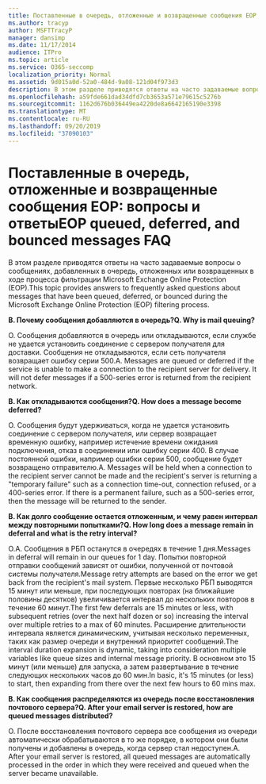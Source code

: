 ```yaml
---
title: Поставленные в очередь, отложенные и возвращенные сообщения EOP вопросы и ответы
ms.author: tracyp
author: MSFTTracyP
manager: dansimp
ms.date: 11/17/2014
audience: ITPro
ms.topic: article
ms.service: O365-seccomp
localization_priority: Normal
ms.assetid: 9d015a0d-52a0-484d-9a08-121d04f973d3
description: В этом разделе приводятся ответы на часто задаваемые вопросы о сообщениях, добавленных в очередь, отложенных или возвращенных в ходе процесса фильтрации Microsoft Exchange Online Protection (EOP).
ms.openlocfilehash: a59fde661dad34dfd7cb3653a571e79615c5276b
ms.sourcegitcommit: 1162d676b036449ea4220de8a6642165190e3398
ms.translationtype: MT
ms.contentlocale: ru-RU
ms.lasthandoff: 09/20/2019
ms.locfileid: "37090103"
---
```

# <a name="eop-queued-deferred-and-bounced-messages-faq"></a><span data-ttu-id="2a5ce-103">Поставленные в очередь, отложенные и возвращенные сообщения EOP: вопросы и ответы</span><span class="sxs-lookup"><span data-stu-id="2a5ce-103">EOP queued, deferred, and bounced messages FAQ</span></span>

<span data-ttu-id="2a5ce-104">В этом разделе приводятся ответы на часто задаваемые вопросы о сообщениях, добавленных в очередь, отложенных или возвращенных в ходе процесса фильтрации Microsoft Exchange Online Protection (EOP).</span><span class="sxs-lookup"><span data-stu-id="2a5ce-104">This topic provides answers to frequently asked questions about messages that have been queued, deferred, or bounced during the Microsoft Exchange Online Protection (EOP) filtering process.</span></span>
  
 <span data-ttu-id="2a5ce-105">**В. Почему сообщения добавляются в очередь?**</span><span class="sxs-lookup"><span data-stu-id="2a5ce-105">**Q. Why is mail queuing?**</span></span>
  
<span data-ttu-id="2a5ce-p101">О. Сообщения добавляются в очередь или откладываются, если службе не удается установить соединение с сервером получателя для доставки. Сообщения не откладываются, если сеть получателя возвращает ошибку серии 500.</span><span class="sxs-lookup"><span data-stu-id="2a5ce-p101">A. Messages are queued or deferred if the service is unable to make a connection to the recipient server for delivery. It will not defer messages if a 500-series error is returned from the recipient network.</span></span>
  
 <span data-ttu-id="2a5ce-109">**В. Как откладываются сообщения?**</span><span class="sxs-lookup"><span data-stu-id="2a5ce-109">**Q. How does a message become deferred?**</span></span>
  
<span data-ttu-id="2a5ce-p102">О. Сообщения будут удерживаться, когда не удается установить соединение с сервером получателя, или сервер возвращает временную ошибку, например истечение времени ожидания подключения, отказ в соединении или ошибку серии 400. В случае постоянной ошибки, например ошибки серии 500, сообщение будет возвращено отправителю.</span><span class="sxs-lookup"><span data-stu-id="2a5ce-p102">A. Messages will be held when a connection to the recipient server cannot be made and the recipient's server is returning a "temporary failure" such as a connection time-out, connection refused, or a 400-series error. If there is a permanent failure, such as a 500-series error, then the message will be returned to the sender.</span></span>
  
 <span data-ttu-id="2a5ce-113">**В. Как долго сообщение остается отложенным, и чему равен интервал между повторными попытками?**</span><span class="sxs-lookup"><span data-stu-id="2a5ce-113">**Q. How long does a message remain in deferral and what is the retry interval?**</span></span>
  
<span data-ttu-id="2a5ce-114">О.</span><span class="sxs-lookup"><span data-stu-id="2a5ce-114">A.</span></span> <span data-ttu-id="2a5ce-115">Сообщения в РБП останутся в очередях в течение 1 дня.</span><span class="sxs-lookup"><span data-stu-id="2a5ce-115">Messages in deferral will remain in our queues for 1 day.</span></span> <span data-ttu-id="2a5ce-116">Попытки повторной отправки сообщений зависят от ошибки, полученной от почтовой системы получателя.</span><span class="sxs-lookup"><span data-stu-id="2a5ce-116">Message retry attempts are based on the error we get back from the recipient's mail system.</span></span> <span data-ttu-id="2a5ce-117">Первые несколько РБП выводятся 15 минут или меньше, при последующих повторах (на ближайшие половины десятков) увеличивается интервал до нескольких повторов в течение 60 минут.</span><span class="sxs-lookup"><span data-stu-id="2a5ce-117">The first few deferrals are 15 minutes or less, with subsequent retries (over the next half dozen or so) increasing the interval over multiple retries to a max of 60 minutes.</span></span> <span data-ttu-id="2a5ce-118">Расширение длительности интервала является динамическим, учитывая несколько переменных, таких как размер очереди и внутренний приоритет сообщений.</span><span class="sxs-lookup"><span data-stu-id="2a5ce-118">The interval duration expansion is dynamic, taking into consideration multiple variables like queue sizes and internal message priority.</span></span> <span data-ttu-id="2a5ce-119">В основном это 15 минут (или меньше) для запуска, а затем развертывание в течение следующих нескольких часов до 60 мин.</span><span class="sxs-lookup"><span data-stu-id="2a5ce-119">In basic, it's 15 minutes (or less) to start, then expanding from there over the next few hours to 60 mins max.</span></span>
  
 <span data-ttu-id="2a5ce-120">**В. Как сообщения распределяются из очередь после восстановления почтового сервера?**</span><span class="sxs-lookup"><span data-stu-id="2a5ce-120">**Q. After your email server is restored, how are queued messages distributed?**</span></span>
  
<span data-ttu-id="2a5ce-p104">О. После восстановления почтового сервера все сообщения из очереди автоматически обрабатываются в то же порядке, в котором они были получены и добавлены в очередь, когда сервер стал недоступен.</span><span class="sxs-lookup"><span data-stu-id="2a5ce-p104">A. After your email server is restored, all queued messages are automatically processed in the order in which they were received and queued when the server became unavailable.</span></span>

